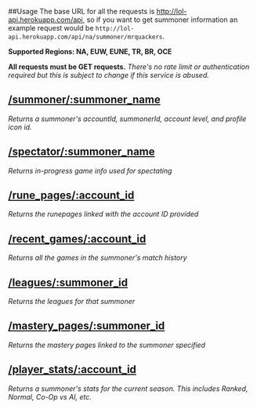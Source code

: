 ##Usage
The base URL for all the requests is http://lol-api.herokuapp.com/api, so if you want to get summoner information an example request would be `http://lol-api.herokuapp.com/api/na/summoner/mrquackers`.

**Supported Regions: NA, EUW, EUNE, TR, BR, OCE**

**All requests must be GET requests.**
*There's no rate limit or authentication required but this is subject to change if this service is abused.*

## [/summoner/:summoner_name](https://github.com/anujan/lol-api-docs/blob/master/summoner.md)
*Returns a summoner's accountId, summonerId, account level, and profile icon id.*

## [/spectator/:summoner_name](https://github.com/anujan/lol-api-docs/blob/master/spectator.md)
*Returns in-progress game info used for spectating*

## [/rune_pages/:account_id](https://github.com/anujan/lol-api-docs/blob/master/rune_pages.md)
*Returns the runepages linked with the account ID provided*

## [/recent_games/:account_id](https://github.com/anujan/lol-api-docs/blob/master/recent_games.md)
*Returns all the games in the summoner's match history*

## [/leagues/:summoner_id](https://github.com/anujan/lol-api-docs/blob/master/leagues.md)
*Returns the leagues for that summoner*

## [/mastery_pages/:summoner_id](https://github.com/anujan/lol-api-docs/blob/master/mastery_pages.md)
*Returns the mastery pages linked to the summoner specified*

## [/player_stats/:account_id](https://github.com/anujan/lol-api-docs/blob/master/player_stats.md)
*Returns a summoner's stats for the current season. This includes Ranked, Normal, Co-Op vs AI, etc.*